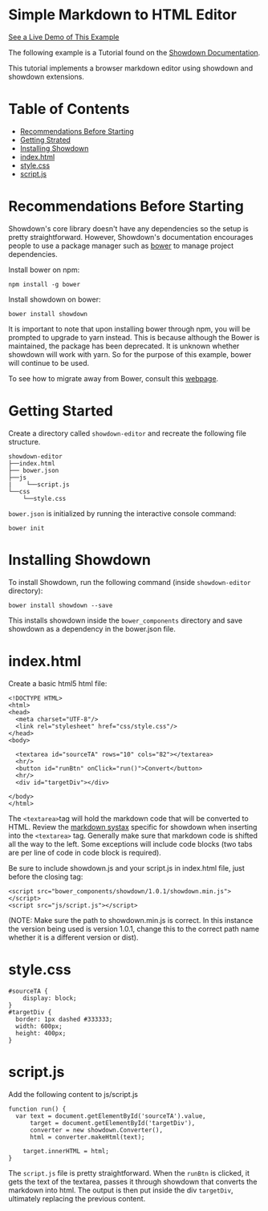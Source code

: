 # Simple Markdown to HTML Editor
[See a Live Demo of This Example](http://github.openwaterfoundation.org/owf-lib-showdown-js/markdown-editor-showdown/site/)

The following example is a Tutorial found on the [Showdown Documentation](https://github.com/showdownjs/showdown/wiki/Tutorial:-Markdown-editor-using-Showdown).

This tutorial implements a browser markdown editor using showdown and showdown extensions. 

# Table of Contents
- [Recommendations Before Starting](#recommendations-before-starting)
- [Getting Strated](#getting-strarted)
- [Installing Showdown](#installng-showdown)
- [index.html](#index-html)
- [style.css](#style.css)
- [script.js](#script.js)

# Recommendations Before Starting 
Showdown's core library doesn't have any dependencies so the setup is pretty straightforward. However, Showdown's documentation encourages people to use a package manager such as [bower](https://bower.io/) to manage project dependencies.

Install bower on npm:
``` 
npm install -g bower
```
Install showdown on bower:

``` 
bower install showdown 
```

It is important to note that upon installing bower through npm, you will be prompted to upgrade to yarn instead. This is because although the Bower is maintained, the package has been deprecated. It is unknown whether showdown will work with yarn. So for the purpose of this example, bower will continue to be used. 

To see how to migrate away from Bower, consult this [webpage](https://bower.io/blog/2017/how-to-migrate-away-from-bower/).

# Getting Started 
Create a directory called ``` showdown-editor ``` and recreate the following file structure.

```
showdown-editor
├──index.html
├── bower.json
├──js
|    └──script.js
└──css
    └──style.css
```

```bower.json``` is initialized by running the interactive console command:
```
bower init
```
# Installing Showdown
To install Showdown, run the following command (inside ```showdown-editor``` directory):
```
bower install showdown --save
```
This installs showdown inside the ```bower_components``` directory and save showdown as a dependency in the bower.json file.

# index.html
Create a basic html5 html file:

```
<!DOCTYPE HTML>
<html>
<head>
  <meta charset="UTF-8"/>
  <link rel="stylesheet" href="css/style.css"/>
</head>
<body>

  <textarea id="sourceTA" rows="10" cols="82"></textarea>
  <hr/>
  <button id="runBtn" onClick="run()">Convert</button>
  <hr/>
  <div id="targetDiv"></div>

</body>
</html>
```
The ```<textarea>```tag will hold the markdown code that will be converted to HTML.
Review the [markdown systax](https://github.com/showdownjs/showdown/wiki/Showdown's-Markdown-syntax) specific for showdown when inserting into the ```<textarea>``` tag. Generally make sure that markdown code is shifted all the way to the left. Some exceptions will include code blocks (two tabs are per line of code in code block is required).

Be sure to include showdown.js and your script.js in index.html file, just before the closing </body> tag:

```
<script src="bower_components/showdown/1.0.1/showdown.min.js"></script>
<script src="js/script.js"></script>
```
(NOTE: Make sure the path to showdown.min.js is correct. In this instance the version being used is version 1.0.1, change this to the correct path name whether it is a different version or dist).

# style.css

```
#sourceTA {
    display: block;
}
#targetDiv {
  border: 1px dashed #333333;
  width: 600px;
  height: 400px;
}
```

# script.js
Add the following content to js/script.js
```
function run() {
  var text = document.getElementById('sourceTA').value,
      target = document.getElementById('targetDiv'),
      converter = new showdown.Converter(),
      html = converter.makeHtml(text);
    
    target.innerHTML = html;
}
```

The ```script.js``` file is pretty straightforward. When the ```runBtn``` is clicked, it gets the text of the textarea, passes it through showdown that converts the markdown into html. The output is then put inside the div ```targetDiv```, ultimately replacing the previous content. 

